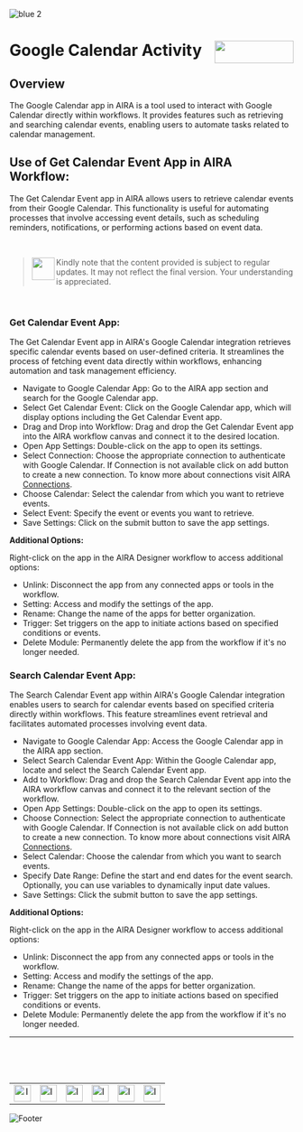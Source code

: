 ![blue 2](https://github.com/airacommunity/AIRA-User-Guide/assets/153823636/d8d04150-3b32-4b48-8485-07dc3c67fbaa)
# Google Calendar Activity <img align="right" width="140" height="40" src="https://github.com/airacommunity/AIRA-User-Guide-Images/blob/main/ARIA%20Logo%202.png?raw=true">

## Overview

The Google Calendar app in AIRA is a tool used to interact with Google Calendar directly within workflows. It provides features such as retrieving and searching calendar events, enabling users to automate tasks related to calendar management.

## Use of Get Calendar Event App in AIRA Workflow:

The Get Calendar Event app in AIRA allows users to retrieve calendar events from their Google Calendar. This functionality is useful for automating processes that involve accessing event details, such as scheduling reminders, notifications, or performing actions based on event data.

<br>

> <img align="left" width="40" height="40" src="https://github.com/airacommunity/AIRA-User-Guide-Images/blob/main/Icon-Warning.png?raw=true"> Kindly note that the content provided is subject to regular updates. It may not reflect the final version. Your understanding is appreciated.

<br>

### Get Calendar Event App:


The Get Calendar Event app in AIRA's Google Calendar integration retrieves specific calendar events based on user-defined criteria. It streamlines the process of fetching event data directly within workflows, enhancing automation and task management efficiency.


-   Navigate to Google Calendar App: Go to the AIRA app section and search for the Google Calendar app.
-   Select Get Calendar Event: Click on the Google Calendar app, which will display options including the Get Calendar Event app.
-   Drag and Drop into Workflow: Drag and drop the Get Calendar Event app into the AIRA workflow canvas and connect it to the desired location.
-   Open App Settings: Double-click on the app to open its settings.
-   Select Connection: Choose the appropriate connection to authenticate with Google Calendar. If Connection is not available click on add button to create a new connection. To know more about connections visit AIRA [Connections](https://github.com/airacommunity/AIRA-User-Guide/blob/main/H.%20Connections.md).
-   Choose Calendar: Select the calendar from which you want to retrieve events.
-   Select Event: Specify the event or events you want to retrieve.
-   Save Settings: Click on the submit button to save the app settings.


**Additional Options:**

Right-click on the app in the AIRA Designer workflow to access additional options:

- Unlink: Disconnect the app from any connected apps or tools in the workflow.
- Setting: Access and modify the settings of the app.
- Rename: Change the name of the apps for better organization.
- Trigger: Set triggers on the app to initiate actions based on specified conditions or events.
- Delete Module: Permanently delete the app from the workflow if it's no longer needed.
  

### Search Calendar Event App:

The Search Calendar Event app within AIRA's Google Calendar integration enables users to search for calendar events based on specified criteria directly within workflows. This feature streamlines event retrieval and facilitates automated processes involving event data.


-   Navigate to Google Calendar App: Access the Google Calendar app in the AIRA app section.
-   Select Search Calendar Event App: Within the Google Calendar app, locate and select the Search Calendar Event app.
-   Add to Workflow: Drag and drop the Search Calendar Event app into the AIRA workflow canvas and connect it to the relevant section of the workflow.
-   Open App Settings: Double-click on the app to open its settings.
-   Choose Connection: Select the appropriate connection to authenticate with Google Calendar. If Connection is not available click on add button to create a new connection. To know more about connections visit AIRA [Connections](https://github.com/airacommunity/AIRA-User-Guide/blob/main/H.%20Connections.md).
-   Select Calendar: Choose the calendar from which you want to search events.
-   Specify Date Range: Define the start and end dates for the event search. Optionally, you can use variables to dynamically input date values.
-   Save Settings: Click the submit button to save the app settings.
    

**Additional Options:**

Right-click on the app in the AIRA Designer workflow to access additional options:

- Unlink: Disconnect the app from any connected apps or tools in the workflow.
- Setting: Access and modify the settings of the app.
- Rename: Change the name of the apps for better organization.
- Trigger: Set triggers on the app to initiate actions based on specified conditions or events.
- Delete Module: Permanently delete the app from the workflow if it's no longer needed.

----

<br>

<br>

<br>

<table border="0" align="center">

<tr>

<td align="center"><a href="https://aira.fr/"><img src="https://github.com/airacommunity/AIRA-User-Guide-Images/blob/main/icon-website.png?raw=true" alt="Image 5" width="30" height="30"></a></td>

<td><a href="https://www.linkedin.com/company/aira-rpa/"><img src="https://github.com/airacommunity/AIRA-User-Guide-Images/blob/main/icon%20-%20linkedin.png?raw=true" alt="Image 1" width="30" height="30"></a></td>

<td><a href="https://www.instagram.com/connect_aira/"><img src="https://github.com/airacommunity/AIRA-User-Guide-Images/blob/main/icon-instagram.png?raw=true" alt="Image 2" width="30" height="30"></a></td>

<td><a href="https://www.youtube.com/channel/UCHHCcwQrx-_19sAhu-2R4ww"><img src="https://github.com/airacommunity/AIRA-User-Guide-Images/blob/main/icon%20-%20youtube.png?raw=true" alt="Image 3" width="30" height="30"></a></td>

<td><a href="https://twitter.com/Aira_RPA"><img src="https://github.com/airacommunity/AIRA-User-Guide-Images/blob/main/icon%20-%20twitter.png?raw=true" alt="Image 4" width="30" height="30"></a></td>

<td><a href="mailto:connect@aira.fr"><img src="https://github.com/airacommunity/AIRA-User-Guide-Images/blob/main/icon%20-%20gmail.png?raw=true" alt="Image 6" width="30" height="30"></a></td>

</tr>

</table>

![Footer](https://github.com/airacommunity/AIRA-User-Guide/assets/153823636/6bb25f04-ad9c-476c-b653-c3c1dac1a868)
